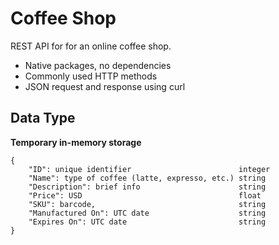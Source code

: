 # Coffee Shop

REST API for for an online coffee shop.

+ Native packages, no dependencies
+ Commonly used HTTP methods
+ JSON request and response using curl

## Data Type

**Temporary in-memory storage**

```
{
    "ID": unique identifier                        integer
    "Name": type of coffee (latte, expresso, etc.) string
    "Description": brief info                      string
    "Price": USD                                   float
    "SKU": barcode,                                string
    "Manufactured On": UTC date                    string
    "Expires On": UTC date                         string
}
```
